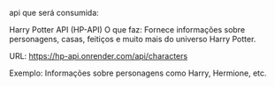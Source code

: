 api que será consumida:

Harry Potter API (HP-API)
O que faz: Fornece informações sobre personagens, casas, feitiços e muito mais do universo Harry Potter.

URL: https://hp-api.onrender.com/api/characters

Exemplo: Informações sobre personagens como Harry, Hermione, etc.